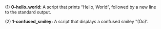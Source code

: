 (1) **0-hello_world:** A script that prints “Hello, World”, followed by a new line to the standard output.

(2) **1-confused_smiley:** A script that displays a confused smiley "(Ôo)'.
